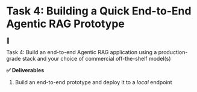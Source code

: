# Task 4: Building a Quick End-to-End Agentic RAG Prototype

<aside>
📝

Task 4: Build an end-to-end Agentic RAG application using a production-grade stack and your choice of commercial off-the-shelf model(s)

</aside>

**✅ Deliverables**

1. Build an end-to-end prototype and deploy it to a *local* endpoint